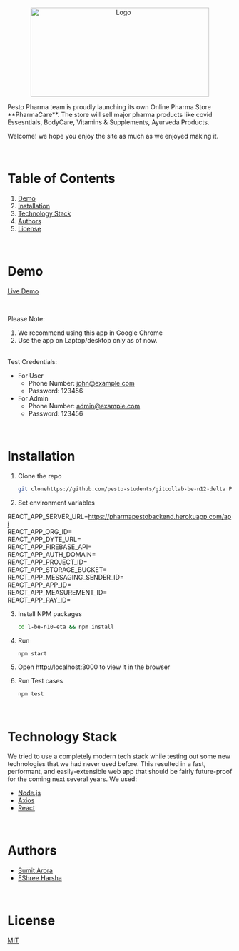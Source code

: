 <!-- PROJECT LOGO -->
<br />
<p align="center">
    <img src="https://i.pinimg.com/originals/e8/43/db/e843db188492b90bf31c5ce26871bec2.jpg" alt="Logo" width="400" height="200" >
</p>
Pesto Pharma team is proudly launching its own Online Pharma Store **PharmaCare**. The store will sell major pharma products like covid Essesntials, BodyCare, Vitamins & Supplements, Ayurveda Products.


Welcome! we hope you enjoy the site as much as we enjoyed making it.
 
  
<!-- TABLE OF CONTENTS -->
<br/>

# Table of Contents

1. [Demo](#demo)
2. [Installation](#installation)
3. [Technology Stack](#technology-stack)
4. [Authors](#authors)
5. [License](#license)

<br/>

# Demo

[Live Demo](https://pharma-pesto-frontend.web.app/)

<br/>

Please Note:

1. We recommend using this app in Google Chrome
2. Use the app on Laptop/desktop only as of now.


<br/>
Test Credentials:

- For User
 	 - Phone Number: john@example.com
 	 - Password: 123456
- For Admin
	- Phone Number: admin@example.com
  	- Password: 123456
<br/>

# Installation

1. Clone the repo
    ```sh
    git clonehttps://github.com/pesto-students/gitcollab-be-n12-delta Pharma-Be
    ```
2. Set environment variables

REACT_APP_SERVER_URL=https://pharmapestobackend.herokuapp.com/api<br />
REACT_APP_ORG_ID=<br />
REACT_APP_DYTE_URL=<br />
REACT_APP_FIREBASE_API=<br />
REACT_APP_AUTH_DOMAIN=<br />
REACT_APP_PROJECT_ID=<br />
REACT_APP_STORAGE_BUCKET=<br />
REACT_APP_MESSAGING_SENDER_ID=<br />
REACT_APP_APP_ID=<br />
REACT_APP_MEASUREMENT_ID=<br />
REACT_APP_PAY_ID=<br />

3. Install NPM packages
    ```sh
    cd l-be-n10-eta && npm install
    ```
4. Run
    ```sh
    npm start
    ```
5. Open http://localhost:3000 to view it in the browser

6. Run Test cases
    ```sh
    npm test
    ```
<br/>

# Technology Stack

We tried to use a completely modern tech stack while testing out some new technologies that we had never used before. This resulted in a fast, performant, and easily-extensible web app that should be fairly future-proof for the coming next several years. We used:

- [Node.js](https://nodejs.org/en/)
- [Axios](https://axios-http.com/docs/intro)
- [React](https://reactjs.org/)

<br/>

# Authors

- [Sumit Arora](https://github.com/sumitArora2)
- [EShree Harsha](https://github.com/sree-harsha-e)


<br/>

# License

[MIT](https://opensource.org/licenses/MIT)































<!-- # PharmaCare - An Online Pharma Store

Pesto Pharma team is proudly launching its own Online Pharma Store **PharmaCare**. The store will sell major pharma products like covid Essesntials, BodyCare, Vitamins & Supplements, Ayurveda Products.

# Product Requirements

### Design Screens
- [Figma Designs](https://www.figma.com/file/8zjk0I8uRBV5cPO5s3XKV7/pharma-care?node-id=0%3A1)

### Different parts/modules of the shop are. These are explained in detail later:

- [ ] Authentication
  - [ ] Signup
  - [ ] Login
  - [ ] Guest Login
  - [ ] Admin Login
- [ ] Homepage
- [ ] Category Page
- [ ] Product Page
- [ ] Cart Page
- [ ] Checkout Page
- [ ] Payment Page
- [ ] User Profile
  - [ ] Account Settings
  - [ ] Addresses
  - [ ] Past Orders
- [ ] Other Pages
  - [ ] About Us
  - [ ] Contact Us

### Authentication

If user visits homepage, show login/signup page

- #### Signup

  The user can signup using these methods:

  - **Email**

    _Fields:_ Name, Email, Password

  - **Phone**

    _Fields:_ Name, Phone Number, Password

- #### Login

  The user can login using email and password:

  - **Email**

    On successful authentication, login the user and save user token.

- #### Signup and Login Page elements

  ```
  [Input - Name (only on signup*)]
  [Input - Email ]
  [Input - Password]
  [Button - Login / Create Account]
  ```

    **_Notes_**

    1.If both the passwords match and pass validation, then login the user and take them to home page.

### Cart Flow

- #### Cart Page

  This page will be used before the payment page. It will list all the items that are added to the cart.

  For each product, give option to change product quantity. If the quantity is reduced to 0, then remove product from cart.

  Allow the user to enter coupon code. The coupon will be applied to total cart value. If valid, it will be applied to cart else show error message. If coupon is added, also allow to remove coupon.

  _Individual Product Elements:_ Product Image, Name, Current Price, Actual Price, Discount amount / percentage, any coupon applied and expected delivery date.

  _Cart Details:_ Total Actual Price, Discount, Delivery Charges, Total Calculated Amount.

  If user clicks on product name, image, take to the product page.

  Allow the user to discard all items in the cart.

  Finally, the user can choose to continue shopping or proceed to checkout.

  Allow the user to export cart items. When action is initiated, download file with cart items and their details. It can be imported by the user later.

  The user can generate a unique URL to the cart. This link can be used to complete the payment later or by someone else. If the cart items are changed, invalidate the URL.

- #### Checkout/Payment Page

  The page will contain the following parts:

  - #### Shipping Address

    By default select the primary shipping address. Give option to select secondary/other addresses added by user.

    Also allow user to enter a new address. If new address is added, ask customer if he/she wants to save it to profile.

  - #### Billing Address

    If payment mode requires billing address( eg. CC), then show billing address. It is not required for third party payment gateways.

    By default, it should be same as shipping address or if payment method is saved in profile, select the billing address associated with that payment method.

    There should be a option to add billing address if it is different from the shipping address.

  - #### Payment Method

    By default select the primary payment method if added.

    Give option to add new payment method.

    We will support Cash On Delivery. This will be displyed as a payment method. If selected, user can checkout without payment and pay later at delivery time.

    When the user submits payment, redirect based on payment status. If success, take to "Order Details Page" and send order email containing order and payment details. Else, redirect to checkout page and show the error message. The customer may wish to retry payment with another payment method or by changing other fields entered previously.

    We will allow user the option to choose from the different third party payment gateways that will be integrated.

    We may add payment logos (card company logos, third party payment gateways logos that are integrated) to increase customer trust and reduce cart abandonment.

### User Profile

**_We will not be supporting live order tracking. It may be supported later._**

- #### User Details Page

  It will contain user details:\_ Name, Email, Phone, Gender.

  The user can also update the above details.

  Also list all user profiles. A profile can also be set as default profile. The user can rename, delete a profile. If deleted, also remove all associated shipping addresses and payment methods.

  Also show all currencies supported and the option to set default currency.

  Also give the option to update password.

- #### Payment Methods Page

  It will contain list of all payment methods saved by the user. Give option to edit and remove the payment methods. The payment method needs to be attached to a profile.

  If user edits the payment method, _Show below payment method fields:_ Name, Card Number, Valid Month, Valid Year, Card Alias, Select Profile to attach the address to. _Show below address fields:_ Name, Pincode, Address(House No./Area/Street), City/District/Town, State, Country.

  If the payment method has an associated billing address, give option to add address.

- #### Orders Listing Page

  Show a list of all orders.

  Each order will list all products in order.

  _Order details to show_: Brief name of items, Total Price, Order Date, status (Order Placed, Delivered, Returned, Cancelled)

- #### Order Details Page

  If user comes to this page when new order was placed, then show a success message that your order has been placed.

  _Individual Product Details to show:_ Product Image, Name, Price, Latest status Update Date, status (Order Placed / Delivered / Returned / Cancelled)

  _Order Details to show:_ Total Actual Price, Delivery Charges, Total Calculated Amount, Discount, Order Date, Shipping address, Billing address, Payment Method used.

  Also show option to download PDF invoice.

  _PDF Invoice Details:_ Company Details, User Details, Total Actual Price, Delivery Charges, Total Calculated Amount, Discount, Order Date, Shipping address, Billing address, Payment Method used, Payment Date.

  Send email on order delivery of individual product with order details. -->
